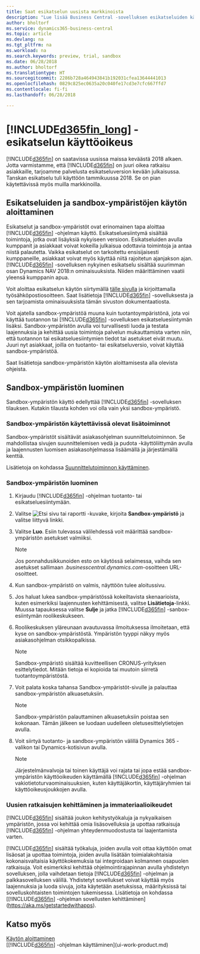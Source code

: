 ```yaml
---
title: Saat esikatselun uusista markkinoista
description: "Lue lisää Business Central -sovelluksen esikatseluiden käyttöoikeudesta."
author: bholtorf
ms.service: dynamics365-business-central
ms.topic: article
ms.devlang: na
ms.tgt_pltfrm: na
ms.workload: na
ms.search.keywords: preview, trial, sandbox
ms.date: 06/28/2018
ms.author: bholtorf
ms.translationtype: HT
ms.sourcegitcommit: 2286b728a464943841b192031cfea13644441013
ms.openlocfilehash: 0829c825ec0635a20c040fe17cd3e7cfc667ffd7
ms.contentlocale: fi-fi
ms.lasthandoff: 06/28/2018

---
```

# <a name="access-to-the-included365finlongincludesd365finlongmdmd-preview"></a>[!INCLUDE[d365fin_long](includes/d365fin_long_md.md)] -esikatselun käyttöoikeus
[!INCLUDE[d365fin](includes/d365fin_md.md)] on saatavissa uusissa maissa keväästä 2018 alkaen. Jotta varmistamme, että [!INCLUDE[d365fin](includes/d365fin_md.md)] on juuri oikea ratkaisu asiakkaille, tarjoamme palvelusta esikatseluversion kevään julkaisussa. Tanskan esikatselu tuli käyttöön tammikuussa 2018. Se on pian käytettävissä myös muilla markkinoilla.  

## <a name="getting-started-with-previews-and-sandboxes"></a>Esikatseluiden ja sandbox-ympäristöjen käytön aloittaminen
Esikatselut ja sandbox-ympäristöt ovat erinomainen tapa aloittaa [!INCLUDE[d365fin](includes/d365fin_md.md)] -ohjelman käyttö. Esikatseluesiintymä sisältää toimintoja, jotka ovat lisäyksiä nykyiseen versioon. Esikatseluiden avulla kumppanit ja asiakkaat voivat kokeilla julkaisua odottavia toimintoja ja antaa niistä palautetta. Vaikka esikatselut on tarkoitettu ensisijaisesti kumppaneille, asiakkaat voivat myös käyttää niitä rajoitetun ajanjakson ajan. [!INCLUDE[d365fin](includes/d365fin_md.md)] -sovelluksen nykyinen esikatselu sisältää suurimman osan Dynamics NAV 2018:n ominaisuuksista. Niiden määrittäminen vaatii yleensä kumppanin apua.

Voit aloittaa esikatselun käytön siirtymällä [tälle sivulla](https://go.microsoft.com/fwlink/?linkid=866045) ja kirjoittamalla työsähköpostiosoitteen. Saat lisätietoja [!INCLUDE[d365fin](includes/d365fin_md.md)] -sovelluksesta ja sen tarjoamista ominaisuuksista tämän sivuston dokumentaatiosta.

Voit ajatella sandbox-ympäristöä muuna kuin tuotantoympäristönä, jota voi käyttää tuotannon tai [!INCLUDE[d365fin](includes/d365fin_md.md)] -sovelluksen esikatseluesiintymän lisäksi. Sandbox-ympäristön avulla voi turvallisesti luoda ja testata laajennuksia ja kehittää uusia toimintoja palvelun mukauttamista varten niin, että tuotannon tai esikatseluesiintymien tiedot tai asetukset eivät muutu. Juuri nyt asiakkaat, joilla on tuotanto- tai esikatseluversio, voivat käyttää sandbox-ympäristöä.

Saat lisätietoja sandbox-ympäristön käytön aloittamisesta alla olevista ohjeista.

## <a name="creating-a-sandbox-environment"></a>Sandbox-ympäristön luominen
Sandbox-ympäristön käyttö edellyttää [!INCLUDE[d365fin](includes/d365fin_md.md)] -sovelluksen tilauksen. Kutakin tilausta kohden voi olla vain yksi sandbox-ympäristö.

### <a name="advanced-functionality-available-in-a-sandbox-environment"></a>Sandbox-ympäristön käytettävissä olevat lisätoiminnot
Sandbox-ympäristöt sisältävät asiakasohjelman suunnittelutoiminnon. Se mahdollistaa sivujen suunnittelemisen vedä ja pudota -käyttöliittymän avulla ja laajennusten luomisen asiakasohjelmassa lisäämällä ja järjestämällä kenttiä.

Lisätietoja on kohdassa [Suunnittelutoiminnon käyttäminen](https://docs.microsoft.com/en-us/dynamics-nav/developer/devenv-inclient-designer).

### <a name="to-create-a-sandbox-environment"></a>Sandbox-ympäristön luominen
1.  Kirjaudu [!INCLUDE[d365fin](includes/d365fin_md.md)] -ohjelman tuotanto- tai esikatseluesiintymään.  
2.  Valitse ![Etsi sivu tai raportti](media/ui-search/search_small.png "Etsi sivu tai raportti -kuvake") -kuvake, kirjoita **Sandbox-ympäristö** ja valitse liittyvä linkki.
3.  Valitse **Luo**. Esiin tulevassa välilehdessä voit määrittää sandbox-ympäristön asetukset valmiiksi.

    > [!Note]
    > Jos ponnahdusikkunoiden esto on käytössä selaimessa, vaihda sen asetukset sallimaan *.businesscentral.dynamics.com*-osoitteen URL-osoitteet.  

4.  Kun sandbox-ympäristö on valmis, näyttöön tulee aloitussivu.  
5.  Jos haluat lukea sandbox-ympäristössä kokeiltavista skenaarioista, kuten esimerkiksi laajennusten kehittämisestä, valitse **Lisätietoja**-linkki. Muussa tapauksessa valitse **Sulje** ja jatka [!INCLUDE[d365fin](includes/d365fin_md.md)] -sanbox-esiintymän roolikeskukseen.  
6.  Roolikeskuksen yläreunaan avautuvassa ilmoituksessa ilmoitetaan, että kyse on sandbox-ympäristöstä. Ympäristön tyyppi näkyy myös asiakasohjelman otsikkopalkissa.

    > [!Note]
    > Sandbox-ympäristö sisältää kuvitteellisen CRONUS-yrityksen esittelytiedot. Mitään tietoja ei kopioida tai muutoin siirretä tuotantoympäristöstä.  

7.  Voit palata koska tahansa Sandbox-ympäristöt-sivulle ja palauttaa sandbox-ympäristön alkuasetuksiin.

    > [!Note]
    > Sandbox-ympäristön palauttaminen alkuasetuksiin poistaa sen kokonaan. Tämän jälkeen se luodaan uudelleen oletusesittelytietojen avulla.  

8.  Voit siirtyä tuotanto- ja sandbox-ympäristön välillä Dynamics 365 -valikon tai Dynamics-kotisivun avulla.

    > [!Note]
    > Järjestelmänvalvoja tai toinen käyttäjä voi rajata tai jopa estää sandbox-ympäristön käyttöoikeuden käyttämällä [!INCLUDE[d365fin](includes/d365fin_md.md)] -ohjelman vakiotietoturvaominaisuuksien, kuten käyttäjäkortin, käyttäjäryhmien tai käyttöoikeusjoukkojen avulla.  

### <a name="building-new-solutions-and-intellectual-property"></a>Uusien ratkaisujen kehittäminen ja immateriaalioikeudet
[!INCLUDE[d365fin](includes/d365fin_md.md)] sisältää joukon kehitystyökaluja ja nykyaikaisen ympäristön, jossa voi kehittää omia lisäsovelluksia ja upottaa ratkaisuja [!INCLUDE[d365fin](includes/d365fin_md.md)] -ohjelman yhteydenmuodostusta tai laajentamista varten.

[!INCLUDE[d365fin](includes/d365fin_md.md)] sisältää työkaluja, joiden avulla voit ottaa käyttöön omat lisäosat ja upottaa toimintoja, joiden avulla lisätään toimialakohtaisia kokonaisvaltaisia käyttökokemuksia tai integroidaan kolmannen osapuolen ratkaisuja. Voit esimerkiksi kehittää ohjelmointirajapinnan avulla yhdistetyn sovelluksen, jolla vaihdetaan tietoja [!INCLUDE[d365fin](includes/d365fin_md.md)] -ohjelman ja palkkasovelluksen välillä. Yhdistetyt sovellukset voivat käyttää myös laajennuksia ja luoda sivuja, joita käytetään asetuksissa, määrityksissä tai sovelluskohtaisten toimintojen tukemisessa. Lisätietoja on kohdassa [[!INCLUDE[d365fin](includes/d365fin_md.md)] -ohjelman sovellusten kehittäminen](https://aka.ms/getstartedwithapps).

## <a name="see-also"></a>Katso myös
[Käytön aloittaminen](product-get-started.md)  
[[!INCLUDE[d365fin](includes/d365fin_md.md)] -ohjelman käyttäminen](ui-work-product.md)  

